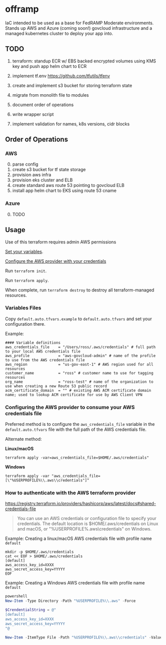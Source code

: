 # offramp

IaC intended to be used as a base for FedRAMP Moderate environments. Stands up AWS and Azure (coming soon!) govcloud infrastructure and a managed kubernetes cluster to deploy your app into.

## TODO

1) terraform: standup ECR w/ EBS backed encrypted volumes using KMS key and push app helm chart to ECR 

2) implement tf.env https://github.com/tfutils/tfenv

3) create and implement s3 bucket for storing terraform state

4) migrate from monolith file to modules

5) document order of operations

6) write wrapper script

7) implement validation for names, k8s versions, cidr blocks


## Order of Operations

### AWS

0) parse config
1) create s3 bucket for tf state storage
2) provision aws infra
3) provision eks cluster and ELB
4) create standard aws route 53 pointing to govcloud ELB
5) install app helm chart to EKS using route 53 cname


### Azure

0) TODO

## Usage
Use of this terraform requires admin AWS permissions

[Set your variables](#variables-files).

[Configure the AWS provider with your credentials](#configuring-the-aws-provider-to-consume-your-aws-credentials-file)

Run `terraform init`. 

Run `terraform apply`. 

When complete, run `terraform destroy` to destroy all terraform-managed resources.

### Variables Files
Copy `default.auto.tfvars.example` to `default.auto.tfvars` and set your configuration there.

Example:
```
#### Variable definitions
aws_credentials_file    = "/Users/ross/.aws/credentials" # full path to your local AWS credentials file
aws_profile             = "aws-govcloud-admin" # name of the profile to use from the AWS credentials file
aws_region              = "us-gov-east-1" # AWS region used for all resources
customer_name           = "ross" # customer name to use for tagging resources
org_name                = "ross-test" # name of the organization to use when creating a new Route 53 public record
acm_certificate_domain  = "" # existing AWS ACM certificate domain name; used to lookup ACM certificate for use by AWS Client VPN
```

### Configuring the AWS provider to consume your AWS credentials file

Preferred method is to configure the `aws_credentials_file` variable in the `default.auto.tfvars` file with the full path of the AWS credentials file. 

Alternate method:

**Linux/macOS**

`terraform apply -var=aws_credentials_file=$HOME/.aws/credentials"`

**Windows**

`terraform apply -var "aws_credentials_file=[\"%USERPROFILE%\\.aws\\credentials"]"`


### How to authenticate with the AWS terraform provider
https://registry.terraform.io/providers/hashicorp/aws/latest/docs#shared-credentials-file

> You can use an AWS credentials or configuration file to specify your credentials. The default location is $HOME/.aws/credentials on Linux and macOS, or "%USERPROFILE%\.aws\credentials" on Windows. 


Example: Creating a linux/macOS AWS credentials file with profile name `default`

```shell
mkdir -p $HOME/.aws/credentials
cat << EOF > $HOME/.aws/credentials
[default]
aws_access_key_id=XXXX
aws_secret_access_key=YYYYY
EOF
```


Example: Creating a Windows AWS credentials file with profile name `default`

```powershell
powershell
New-Item -Type Directory -Path "%USERPROFILE%\\.aws" -Force

$CrendentialString = @" 
[default]
aws_access_key_id=XXXX
aws_secret_access_key=YYYYY
"@

New-Item -ItemType File -Path "%USERPROFILE%\\.aws\\credentials" -Value $CredentialString
```
